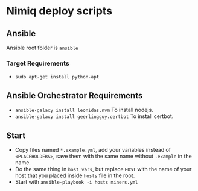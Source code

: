 # Nimiq deploy scripts

## Ansible
  Ansible root folder is `ansible`

  ### Target Requirements

  - `sudo apt-get install python-apt`

  ## Ansible Orchestrator Requirements

  - `ansible-galaxy install leonidas.nvm` To install nodejs.
  - `ansible-galaxy install geerlingguy.certbot` To install certbot.

  ## Start
  - Copy files named `*.example.yml`, add your variables instead of `<PLACEHOLDERS>`, save them with the same name without `.example` in the name.
  - Do the same thing in `host_vars`, but replace `HOST` with the name of your host that you placed inside `hosts` file in the root.
  - Start with `ansible-playbook -i hosts miners.yml`